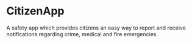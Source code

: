 CitizenApp
==========

A safety app which provides citizens an easy way to report and receive notifications regarding crime, medical and fire emergencies.
